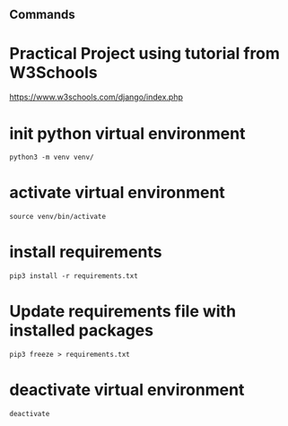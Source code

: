 ## Commands 
# Practical Project using tutorial from W3Schools
https://www.w3schools.com/django/index.php 

# init python virtual environment 
```
python3 -m venv venv/
```
# activate virtual environment 
```
source venv/bin/activate
```

# install requirements 
``` 
pip3 install -r requirements.txt
```
# Update requirements file with installed packages
``` 
pip3 freeze > requirements.txt
```
# deactivate virtual environment 
```
deactivate
```
